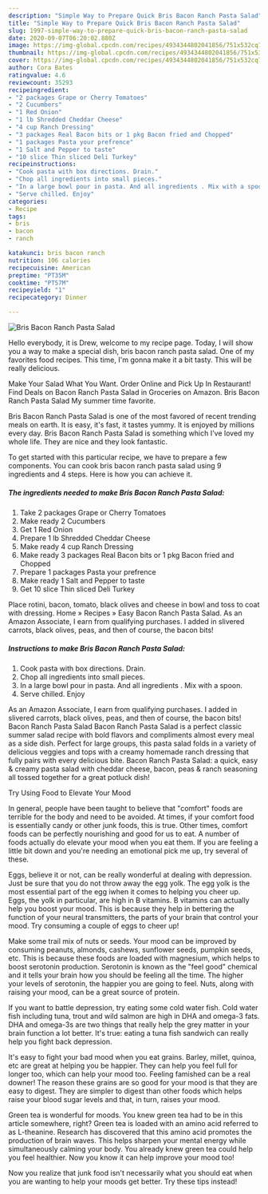 ```yaml
---
description: "Simple Way to Prepare Quick Bris Bacon Ranch Pasta Salad"
title: "Simple Way to Prepare Quick Bris Bacon Ranch Pasta Salad"
slug: 1997-simple-way-to-prepare-quick-bris-bacon-ranch-pasta-salad
date: 2020-09-07T06:20:02.880Z
image: https://img-global.cpcdn.com/recipes/4934344802041856/751x532cq70/bris-bacon-ranch-pasta-salad-recipe-main-photo.jpg
thumbnail: https://img-global.cpcdn.com/recipes/4934344802041856/751x532cq70/bris-bacon-ranch-pasta-salad-recipe-main-photo.jpg
cover: https://img-global.cpcdn.com/recipes/4934344802041856/751x532cq70/bris-bacon-ranch-pasta-salad-recipe-main-photo.jpg
author: Cora Bates
ratingvalue: 4.6
reviewcount: 35293
recipeingredient:
- "2 packages Grape or Cherry Tomatoes"
- "2 Cucumbers"
- "1 Red Onion"
- "1 lb Shredded Cheddar Cheese"
- "4 cup Ranch Dressing"
- "3 packages Real Bacon bits or 1 pkg Bacon fried and Chopped"
- "1 packages Pasta your prefrence"
- "1 Salt and Pepper to taste"
- "10 slice Thin sliced Deli Turkey"
recipeinstructions:
- "Cook pasta with box directions. Drain."
- "Chop all ingredients into small pieces."
- "In a large bowl pour in pasta. And all ingredients . Mix with a spoon."
- "Serve chilled. Enjoy"
categories:
- Recipe
tags:
- bris
- bacon
- ranch

katakunci: bris bacon ranch 
nutrition: 106 calories
recipecuisine: American
preptime: "PT35M"
cooktime: "PT57M"
recipeyield: "1"
recipecategory: Dinner

---
```



![Bris Bacon Ranch Pasta Salad](https://img-global.cpcdn.com/recipes/4934344802041856/751x532cq70/bris-bacon-ranch-pasta-salad-recipe-main-photo.jpg)

Hello everybody, it is Drew, welcome to my recipe page. Today, I will show you a way to make a special dish, bris bacon ranch pasta salad. One of my favorites food recipes. This time, I'm gonna make it a bit tasty. This will be really delicious.

Make Your Salad What You Want. Order Online and Pick Up In Restaurant! Find Deals on Bacon Ranch Pasta Salad in Groceries on Amazon. Bris Bacon Ranch Pasta Salad My summer time favorite.

Bris Bacon Ranch Pasta Salad is one of the most favored of recent trending meals on earth. It is easy, it's fast, it tastes yummy. It is enjoyed by millions every day. Bris Bacon Ranch Pasta Salad is something which I've loved my whole life. They are nice and they look fantastic.


To get started with this particular recipe, we have to prepare a few components. You can cook bris bacon ranch pasta salad using 9 ingredients and 4 steps. Here is how you can achieve it.

<!--inarticleads1-->

##### The ingredients needed to make Bris Bacon Ranch Pasta Salad:

1. Take 2 packages Grape or Cherry Tomatoes
1. Make ready 2 Cucumbers
1. Get 1 Red Onion
1. Prepare 1 lb Shredded Cheddar Cheese
1. Make ready 4 cup Ranch Dressing
1. Make ready 3 packages Real Bacon bits or 1 pkg Bacon fried and Chopped
1. Prepare 1 packages Pasta your prefrence
1. Make ready 1 Salt and Pepper to taste
1. Get 10 slice Thin sliced Deli Turkey


Place rotini, bacon, tomato, black olives and cheese in bowl and toss to coat with dressing. Home » Recipes » Easy Bacon Ranch Pasta Salad. As an Amazon Associate, I earn from qualifying purchases. I added in slivered carrots, black olives, peas, and then of course, the bacon bits! 

<!--inarticleads2-->

##### Instructions to make Bris Bacon Ranch Pasta Salad:

1. Cook pasta with box directions. Drain.
1. Chop all ingredients into small pieces.
1. In a large bowl pour in pasta. And all ingredients . Mix with a spoon.
1. Serve chilled. Enjoy


As an Amazon Associate, I earn from qualifying purchases. I added in slivered carrots, black olives, peas, and then of course, the bacon bits! Bacon Ranch Pasta Salad Bacon Ranch Pasta Salad is a perfect classic summer salad recipe with bold flavors and compliments almost every meal as a side dish. Perfect for large groups, this pasta salad folds in a variety of delicious veggies and tops with a creamy homemade ranch dressing that fully pairs with every delicious bite. Bacon Ranch Pasta Salad: a quick, easy &amp; creamy pasta salad with cheddar cheese, bacon, peas &amp; ranch seasoning all tossed together for a great potluck dish! 

Try Using Food to Elevate Your Mood


In general, people have been taught to believe that "comfort" foods are terrible for the body and need to be avoided. At times, if your comfort food is essentially candy or other junk foods, this is true. Other times, comfort foods can be perfectly nourishing and good for us to eat. A number of foods actually do elevate your mood when you eat them. If you are feeling a little bit down and you're needing an emotional pick me up, try several of these.

Eggs, believe it or not, can be really wonderful at dealing with depression. Just be sure that you do not throw away the egg yolk. The egg yolk is the most essential part of the egg iwhen it comes to helping you cheer up. Eggs, the yolk in particular, are high in B vitamins. B vitamins can actually help you boost your mood. This is because they help in bettering the function of your neural transmitters, the parts of your brain that control your mood. Try consuming a couple of eggs to cheer up!

Make some trail mix of nuts or seeds. Your mood can be improved by consuming peanuts, almonds, cashews, sunflower seeds, pumpkin seeds, etc. This is because these foods are loaded with magnesium, which helps to boost serotonin production. Serotonin is known as the "feel good" chemical and it tells your brain how you should be feeling all the time. The higher your levels of serotonin, the happier you are going to feel. Nuts, along with raising your mood, can be a great source of protein.

If you want to battle depression, try eating some cold water fish. Cold water fish including tuna, trout and wild salmon are high in DHA and omega-3 fats. DHA and omega-3s are two things that really help the grey matter in your brain function a lot better. It's true: eating a tuna fish sandwich can really help you fight back depression. 

It's easy to fight your bad mood when you eat grains. Barley, millet, quinoa, etc are great at helping you be happier. They can help you feel full for longer too, which can help your mood too. Feeling famished can be a real downer! The reason these grains are so good for your mood is that they are easy to digest. They are simpler to digest than other foods which helps raise your blood sugar levels and that, in turn, raises your mood.

Green tea is wonderful for moods. You knew green tea had to be in this article somewhere, right? Green tea is loaded with an amino acid referred to as L-theanine. Research has discovered that this amino acid promotes the production of brain waves. This helps sharpen your mental energy while simultaneously calming your body. You already knew green tea could help you feel healthier. Now you know it can help improve your mood too!

Now you realize that junk food isn't necessarily what you should eat when you are wanting to help your moods get better. Try  these tips  instead!

